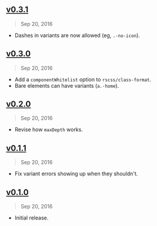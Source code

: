 ## [v0.3.1]
> Sep 20, 2016

- Dashes in variants are now allowed (eg, `.-no-icon`).

[v0.3.1]: https://github.com/rstacruz/stylelint-rscss/compare/v0.3.0...v0.3.1

## [v0.3.0]
> Sep 20, 2016

- Add a `componentWhitelist` option to `rscss/class-format`.
- Bare elements can have variants (`a.-home`).

[v0.3.0]: https://github.com/rstacruz/stylelint-rscss/compare/v0.2.0...v0.3.0

## [v0.2.0]
> Sep 20, 2016

- Revise how `maxDepth` works.

[v0.2.0]: https://github.com/rstacruz/stylelint-rscss/compare/v0.1.1...v0.2.0

## [v0.1.1]
> Sep 20, 2016

- Fix variant errors showing up when they shouldn't.

[v0.1.1]: https://github.com/rstacruz/stylelint-rscss/compare/v0.1.0...v0.1.1

## [v0.1.0]
> Sep 20, 2016

- Initial release.

[v0.1.0]: https://github.com/rstacruz/stylelint-rscss/tree/v0.1.0

